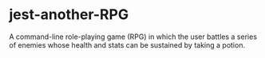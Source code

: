 # jest-another-RPG
A command-line role-playing game (RPG) in which the user battles a series of enemies whose health and stats can be sustained by taking a potion.
